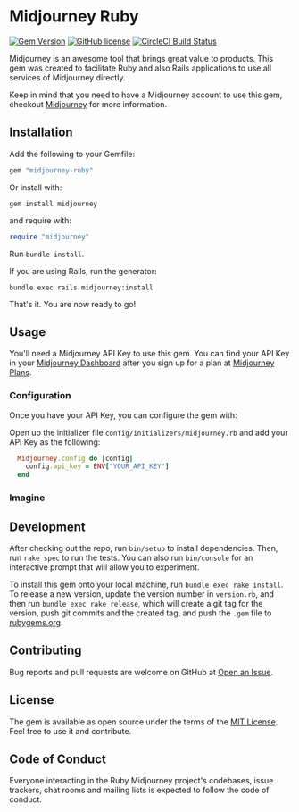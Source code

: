 # Midjourney Ruby

[![Gem Version](https://badge.fury.io/rb/midjourney-ruby.svg)](https://badge.fury.io/rb/midjourney-ruby)
[![GitHub license](https://img.shields.io/badge/license-MIT-blue.svg)](https://github.com/leom806/midjourney-ruby/blob/main/LICENSE.txt)
[![CircleCI Build Status](https://circleci.com/gh/leom806/midjourney-ruby.svg?style=shield)](https://circleci.com/gh/leom806/midjourney-ruby)

Midjourney is an awesome tool that brings great value to products.
This gem was created to facilitate Ruby and also Rails applications to use all services of Midjourney directly.

Keep in mind that you need to have a Midjourney account to use this gem, checkout [Midjourney](https://www.midjourney.com) for more information.

## Installation

Add the following to your Gemfile:

```ruby
gem "midjourney-ruby"
```

Or install with:

```shell
gem install midjourney
```

and require with:

```ruby
require "midjourney"
```

Run `bundle install`.

If you are using Rails, run the generator:

```shell
bundle exec rails midjourney:install
```

That's it. You are now ready to go!

## Usage

You'll need a Midjourney API Key to use this gem. You can find your API Key in your [Midjourney Dashboard](https://www.midjourney.com) after you sign up for a plan at [Midjourney Plans](https://www.midjourney.com/account/).

### Configuration

Once you have your API Key, you can configure the gem with:

Open up the initializer file `config/initializers/midjourney.rb` and add your API Key as the following:

```ruby
  Midjourney.config do |config|
    config.api_key = ENV["YOUR_API_KEY"]
  end
```

### Imagine

## Development

After checking out the repo, run `bin/setup` to install dependencies. Then, run `rake spec` to run the tests. You can also run `bin/console` for an interactive prompt that will allow you to experiment.

To install this gem onto your local machine, run `bundle exec rake install`. To release a new version, update the version number in `version.rb`, and then run `bundle exec rake release`, which will create a git tag for the version, push git commits and the created tag, and push the `.gem` file to [rubygems.org](https://rubygems.org).

## Contributing

Bug reports and pull requests are welcome on GitHub at [Open an Issue](https://github.com/leom806/midjourney-ruby).

## License

The gem is available as open source under the terms of the [MIT License](https://opensource.org/licenses/MIT).
Feel free to use it and contribute.

## Code of Conduct
Everyone interacting in the Ruby Midjourney project's codebases, issue trackers, chat rooms and mailing lists is expected to follow the code of conduct.
